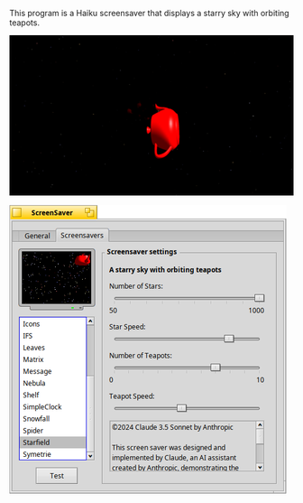 This program is a Haiku screensaver that displays a starry sky with orbiting teapots.

![MainWindow](/Starfield/screenshot.png)

![MainWindow](/Starfield/settings.png)
